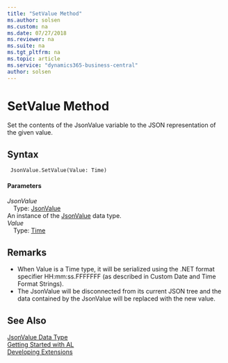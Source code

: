 ```yaml
---
title: "SetValue Method"
ms.author: solsen
ms.custom: na
ms.date: 07/27/2018
ms.reviewer: na
ms.suite: na
ms.tgt_pltfrm: na
ms.topic: article
ms.service: "dynamics365-business-central"
author: solsen
---
```

[//]: # (START>DO_NOT_EDIT)
[//]: # (IMPORTANT:Do not edit any of the content between here and the END>DO_NOT_EDIT.)
[//]: # (Any modifications should be made in the .resx files in the ModernDev repo.)
# SetValue Method
Set the contents of the JsonValue variable to the JSON representation of the given value.

## Syntax
```
 JsonValue.SetValue(Value: Time)
```
#### Parameters
*JsonValue*  
&emsp;Type: [JsonValue](jsonvalue-data-type.md)  
An instance of the [JsonValue](jsonvalue-data-type.md) data type.  
*Value*  
&emsp;Type: [Time](time-data-type.md)  
  



[//]: # (IMPORTANT: END>DO_NOT_EDIT)

## Remarks
- When Value is a Time type, it will be serialized using the .NET format specifier HH:mm:ss.FFFFFFF (as described in Custom Date and Time Format Strings).
- The JsonValue will be disconnected from its current JSON tree and the data contained by the JsonValue will be replaced with the new value.


## See Also
[JsonValue Data Type](jsonvalue-data-type.md)  
[Getting Started with AL](../devenv-get-started.md)  
[Developing Extensions](../devenv-dev-overview.md)